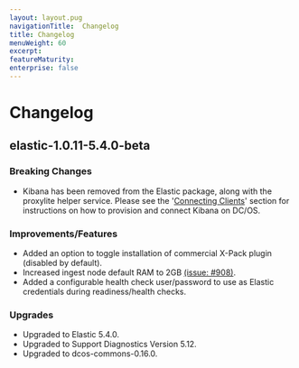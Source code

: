 ```yaml
---
layout: layout.pug
navigationTitle:  Changelog
title: Changelog
menuWeight: 60
excerpt:
featureMaturity:
enterprise: false
---
```


<!-- This source repo for this topic is https://github.com/mesosphere/dcos-commons -->


# Changelog

## elastic-1.0.11-5.4.0-beta

### Breaking Changes

- Kibana has been removed from the Elastic package, along with the proxylite helper service. Please see the '[Connecting Clients](connecting.md)' section for instructions on how to provision and connect Kibana on DC/OS. 

### Improvements/Features

- Added an option to toggle installation of commercial X-Pack plugin (disabled by default).
- Increased ingest node default RAM to 2GB [(issue: #908)](https://github.com/mesosphere/dcos-commons/issues/908).
- Added a configurable health check user/password to use as Elastic credentials during readiness/health checks.

### Upgrades

- Upgraded to Elastic 5.4.0.
- Upgraded to Support Diagnostics Version 5.12.
- Upgraded to dcos-commons-0.16.0.
